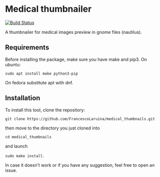 # Medical thumbnailer

[![Build Status](https://travis-ci.org/FrancescoLaruina/medical_thumbnails.svg?branch=master)](https://travis-ci.org/FrancescoLaruina/medical_thumbnails)

A thumbnailer for medical images preview in gnome files (nautilus).

## Requirements
Before installing the package, make sure you have make and pip3.
On ubuntu:

```sudo apt install make python3-pip```

On fedora substitute apt with dnf.

## Installation
To install this tool, clone the repository:

```git clone https://github.com/FrancescoLaruina/medical_thumbnails.git```

then move to the directory you just cloned into

```cd medical_thumbnails```

and launch

```sudo make install```.

In case it doesn't work or if you have any suggestion, feel free to open an issue.
